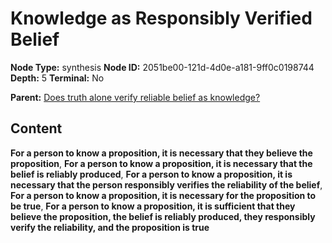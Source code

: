 # Knowledge as Responsibly Verified Belief

**Node Type:** synthesis
**Node ID:** 2051be00-121d-4d0e-a181-9ff0c0198744
**Depth:** 5
**Terminal:** No

**Parent:** [Does truth alone verify reliable belief as knowledge?](does-truth-alone-verify-reliable-belief-as-knowledge-antithesis-45c68c37-f772-428d-8f6c-1dddb59ebf15.md)

## Content

**For a person to know a proposition, it is necessary that they believe the proposition**, **For a person to know a proposition, it is necessary that the belief is reliably produced**, **For a person to know a proposition, it is necessary that the person responsibly verifies the reliability of the belief**, **For a person to know a proposition, it is necessary for the proposition to be true**, **For a person to know a proposition, it is sufficient that they believe the proposition, the belief is reliably produced, they responsibly verify the reliability, and the proposition is true**
